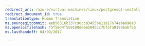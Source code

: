 ```yaml
---
redirect_url: /azure/virtual-machines/linux/postgresql-install
redirect_document_id: true
translationtype: Human Translation
ms.sourcegitcommit: eeb56316b337c90cc83455be11917674eba898a3
ms.openlocfilehash: f5f59d4f560188de6e504bcc7bfafa81936abf56
ms.lasthandoff: 04/03/2017

---
```



